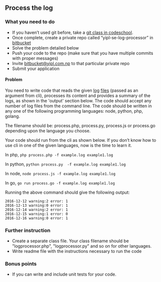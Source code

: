 ## Process the log

### What you need to do

* If you haven’t used git before, take a [git class in codeschool](https://www.codeschool.com/courses/try-git).
* Once complete, create a private repo called “yipl-se-log-processor” in [bitbucket](https://bitbucket.org)
* Solve the problem detailed below
* Push your code to the repo (make sure that you have multiple commits with proper messages) 
* Invite bitbucket@yipl.com.np to that particular private repo
* Submit your application

#### Problem

You need to write code that reads the given [log](example.log) [files](example1.log) (passed as an argument from cli), processes its content and provides a summary of the logs, as shown in the 'output' section below. The code should accept any number of log files from the command line. The code should be written in any one of the following programming languages: node, python, php, golang. 

The filename should be: process.php, process.py, process.js or process.go depending upon the language you choose.

Your code should run from the cli as shown below. If you don’t know how to use cli in one of the given languages, now is the time to learn it. 

In php, 
`php process.php -f example.log example1.log`

In python, 
`python process.py  -f example.log example1.log`

In node,
`node process.js -f example.log example1.log`

In go,
`go run process.go -f example.log example1.log`

Running the above command should give the following output:
```
2016-12-12 warning:2 error: 1
2016-12-13 warning:0 error: 1
2016-12-14 warning:2 error: 1
2016-12-15 warning:1 error: 0
2016-12-16 warning:0 error: 1
```

### Further instruction

* Create a separate class file. Your class filename should be "logprocessor.php", "logprocessor.py" and so on for other languages. 
* Write readme file with the instructions necessary to run the code


### Bonus points

* If you can write and include unit tests for your code. 
